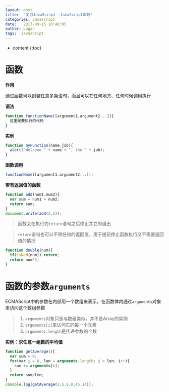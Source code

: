 ```yaml
---
layout: post
title:  "复习JavaScript--JavaScript函数"
categories: Javascript
date:   2017-09-15 16:48:05
author: Logan
tags:  Javascript
---
```


* content
{:toc}

# 函数

**作用**

通过函数可以封装任意多条语句，而且可以在任何地方、任何时候调用执行

**语法**

```js
function functionName([argument1,argument2...]){
  这里是要执行的代码
}
```

**实例**

```js
function myFunction(name,job){
  alert("Welcome " + name + ", the " + job);
}
```

**函数调用**

```js
functionName([argument1,argument2...]);
```

**带有返回值的函数**

```js
function add(num1,num2){
  var sum = num1 + num2;
  return sum;
}
document.write(add(2,5));
```




> 函数会在执行完`return`语句之后停止并立即退出

> `return`语句也可以不带任何的返回值，用于提前停止函数执行又不需要返回值的情况

```js
function double(num){
  if(isNaN(num)) return;
  return num*2;
}
```

# 函数的参数`arguments`

ECMAScript中的参数在内部用一个数组来表示，在函数体内通过`arguments`对象来访问这个数组参数

> 1. `arguments`对象只是与数组类似，并不是Array的实例
> 2. `arguments[i]`来访问它的每一个元素
> 3. `arguments.length`是传递参数的个数

**实例：求任意一组数的平均值**

```js
function getAverage(){
  var sum = 0;
  for(var i = 0, len = arguments.length; i < len; i++){
    sum += arguments[i];
  }
  return sum/len;
}
console.log(getAverage(1,5,6,8,45,14));
```